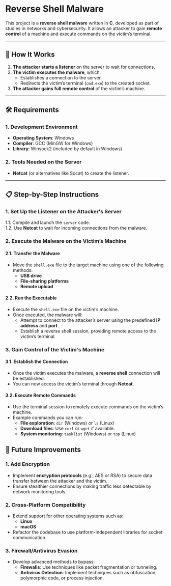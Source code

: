 # Reverse Shell Malware

This project is a **reverse shell malware** written in **C**, developed as part of studies in networks and cybersecurity. It allows an attacker to gain **remote control** of a machine and execute commands on the victim’s terminal.

---

## 🚀 How It Works

1. **The attacker starts a listener** on the server to wait for connections.
2. **The victim executes the malware**, which:
   - Establishes a connection to the server.
   - Redirects the victim’s terminal (`cmd.exe`) to the created socket.
3. **The attacker gains full remote control** of the victim’s machine.

---

## 🛠️ Requirements

### 1. Development Environment
- **Operating System**: Windows
- **Compiler**: GCC (MinGW for Windows)
- **Library**: Winsock2 (included by default in Windows)

### 2. Tools Needed on the Server
- **Netcat** (or alternatives like Socat) to create the listener.

---

## 📋 Step-by-Step Instructions

### 1. Set Up the Listener on the Attacker's Server
1.1. Compile and launch the `server` code.  
1.2. Use **Netcat** to wait for incoming connections from the malware.

### 2. Execute the Malware on the Victim’s Machine

#### 2.1. Transfer the Malware
- Move the `shell.exe` file to the target machine using one of the following methods:
  - **USB drive**
  - **File-sharing platforms**
  - **Remote upload**

#### 2.2. Run the Executable
- Execute the `shell.exe` file on the victim’s machine.  
- Once executed, the malware will:
  - Attempt to connect to the attacker’s server using the predefined **IP address** and **port**.
  - Establish a reverse shell session, providing remote access to the victim’s terminal.

### 3. Gain Control of the Victim's Machine

#### 3.1. Establish the Connection
- Once the victim executes the malware, a **reverse shell** connection will be established.  
- You can now access the victim’s terminal through **Netcat**.

#### 3.2. Execute Remote Commands
- Use the terminal session to remotely execute commands on the victim’s machine.  
- Example commands you can run:
  - **File exploration**: `dir` (Windows) or `ls` (Linux)
  - **Download files**: Use `curl` or `wget` if available.
  - **System monitoring**: `tasklist` (Windows) or `top` (Linux)
 
## 🔮 Future Improvements

### 1. Add Encryption
- Implement **encryption protocols** (e.g., AES or RSA) to secure data transfer between the attacker and the victim.
- Ensure stealthier connections by making traffic less detectable by network monitoring tools.

### 2. Cross-Platform Compatibility
- Extend support for other operating systems such as:
  - **Linux**
  - **macOS**
- Refactor the codebase to use platform-independent libraries for socket communication.

### 3. Firewall/Antivirus Evasion
- Develop advanced methods to bypass:
  - **Firewalls**: Use techniques like packet fragmentation or tunneling.
  - **Antivirus Detection**: Implement techniques such as obfuscation, polymorphic code, or process injection.
